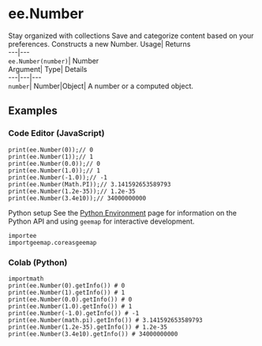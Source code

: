  
#  ee.Number 
Stay organized with collections  Save and categorize content based on your preferences. 
Constructs a new Number. Usage| Returns  
---|---  
`ee.Number(number)`| Number  
Argument| Type| Details  
---|---|---  
`number`| Number|Object| A number or a computed object.  
## Examples
### Code Editor (JavaScript)
```
print(ee.Number(0));// 0
print(ee.Number(1));// 1
print(ee.Number(0.0));// 0
print(ee.Number(1.0));// 1
print(ee.Number(-1.0));// -1
print(ee.Number(Math.PI));// 3.141592653589793
print(ee.Number(1.2e-35));// 1.2e-35
print(ee.Number(3.4e10));// 34000000000
```

Python setup
See the [ Python Environment](https://developers.google.com/earth-engine/guides/python_install) page for information on the Python API and using `geemap` for interactive development.
```
importee
importgeemap.coreasgeemap
```

### Colab (Python)
```
importmath
print(ee.Number(0).getInfo()) # 0
print(ee.Number(1).getInfo()) # 1
print(ee.Number(0.0).getInfo()) # 0
print(ee.Number(1.0).getInfo()) # 1
print(ee.Number(-1.0).getInfo()) # -1
print(ee.Number(math.pi).getInfo()) # 3.141592653589793
print(ee.Number(1.2e-35).getInfo()) # 1.2e-35
print(ee.Number(3.4e10).getInfo()) # 34000000000
```

